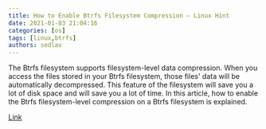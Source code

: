 ```yaml
---
title: How to Enable Btrfs Filesystem Compression – Linux Hint
date: 2021-01-03 21:04:16
categories: [os]
tags: [linux,btrfs]
authors: sedlav
---
```


The Btrfs filesystem supports filesystem-level data compression. When you access the files stored in your Btrfs filesystem, those files' data will be automatically decompressed. This feature of the filesystem will save you a lot of disk space and will save you a lot of time. In this article, how to enable the Btrfs filesystem-level compression on a Btrfs filesystem is explained.

[Link](https://linuxhint.com/enable-btrfs-filesystem-compression/)
